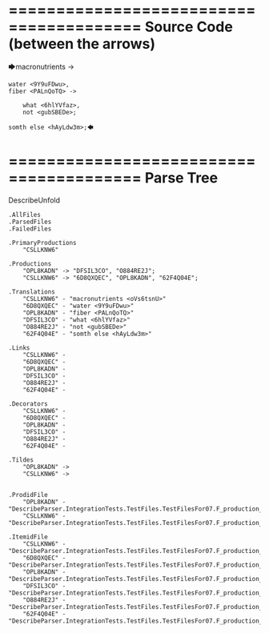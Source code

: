 ========================================
Source Code (between the arrows)
========================================

🡆macronutrients <oVs6tsnU> ->

    water <9Y9uFDwu>,
	fiber <PALnQoTQ> ->

        what <6hlYVfaz>,
        not <gubSBEDe>;

	somth else <hAyLdw3m>;🡄

========================================
Parse Tree
========================================
DescribeUnfold

    .AllFiles
    .ParsedFiles
    .FailedFiles

    .PrimaryProductions
        "CSLLKNW6" 

    .Productions
        "OPL8KADN" -> "DFSIL3CO", "O884RE2J";
        "CSLLKNW6" -> "6D8QXQEC", "OPL8KADN", "62F4Q04E";

    .Translations
        "CSLLKNW6" - "macronutrients <oVs6tsnU>"
        "6D8QXQEC" - "water <9Y9uFDwu>"
        "OPL8KADN" - "fiber <PALnQoTQ>"
        "DFSIL3CO" - "what <6hlYVfaz>"
        "O884RE2J" - "not <gubSBEDe>"
        "62F4Q04E" - "somth else <hAyLdw3m>"

    .Links
        "CSLLKNW6" - 
        "6D8QXQEC" - 
        "OPL8KADN" - 
        "DFSIL3CO" - 
        "O884RE2J" - 
        "62F4Q04E" - 

    .Decorators
        "CSLLKNW6" - 
        "6D8QXQEC" - 
        "OPL8KADN" - 
        "DFSIL3CO" - 
        "O884RE2J" - 
        "62F4Q04E" - 

    .Tildes
        "OPL8KADN" -> 
        "CSLLKNW6" -> 


    .ProdidFile
        "OPL8KADN" - "DescribeParser.IntegrationTests.TestFiles.TestFilesFor07.F_production_in_production3.ds"
        "CSLLKNW6" - "DescribeParser.IntegrationTests.TestFiles.TestFilesFor07.F_production_in_production3.ds"

    .ItemidFile
        "CSLLKNW6" - "DescribeParser.IntegrationTests.TestFiles.TestFilesFor07.F_production_in_production3.ds"
        "6D8QXQEC" - "DescribeParser.IntegrationTests.TestFiles.TestFilesFor07.F_production_in_production3.ds"
        "OPL8KADN" - "DescribeParser.IntegrationTests.TestFiles.TestFilesFor07.F_production_in_production3.ds"
        "DFSIL3CO" - "DescribeParser.IntegrationTests.TestFiles.TestFilesFor07.F_production_in_production3.ds"
        "O884RE2J" - "DescribeParser.IntegrationTests.TestFiles.TestFilesFor07.F_production_in_production3.ds"
        "62F4Q04E" - "DescribeParser.IntegrationTests.TestFiles.TestFilesFor07.F_production_in_production3.ds"

